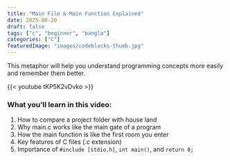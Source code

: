 ```yaml
---
title: "Main File & Main Function Explained"
date: 2025-08-20
draft: false
tags: ["c", "beginner", "bangla"]
categories: ["C"]
featuredImage: "images/codeblocks-thumb.jpg"
---
```


This metaphor will help you understand programming concepts more easily and remember them better.

{{< youtube tKP5K2vDvko >}}

### What you’ll learn in this video:

1. How to compare a project folder with house land
2. Why main.c works like the main gate of a program
3. How the main function is like the first room you enter
4. Key features of C files (.c extension)
5. Importance of `#include [stdio.h]`, `int main()`, and `return 0;`
